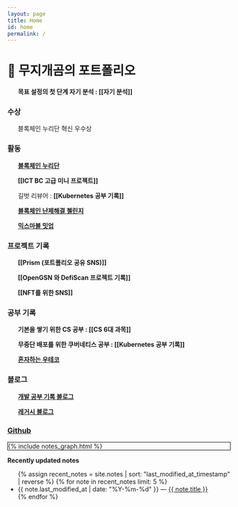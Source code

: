 ```yaml
---
layout: page
title: Home
id: home
permalink: /
---
```


# 🌈 무지개곰의 포트폴리오

<div>
  <ul style="font-weight: bold">목표 설정의 첫 단계 자기 분석 : 
    <span style="font-weight: bold">[[자기 분석]]</span>
  </ul>
  <h3>수상</h3>
	  <ul>블록체인 누리단 혁신 우수상</ul>
  <h3>활동</h3>
	  <ul><span style="font-weight: bold"><a href="https://rainbow96bear.tistory.com/entry/%EC%B2%B4%ED%97%98%EB%8B%A8-2023-%EB%B8%94%EB%A1%9D%EC%B2%B4%EC%9D%B8-%EB%88%84%EB%A6%AC%EB%8B%A8-%EB%A6%AC%EC%82%AC%EC%9D%B4%ED%81%B4-%EB%A0%9B%EC%A0%80-%EC%B2%B4%ED%97%98-%ED%9B%84%EA%B8%B0">블록체인 누리단</a></span></ul>
	  <ul>
		  <span style="font-weight: bold">[[ICT BC 고급 미니 프로젝트]]</span>
	  </ul>
	  <ul>길벗 리뷰어 : <span style="font-weight: bold">[[Kubernetes 공부 기록]]</span></ul>
	  <ul><span style="font-weight: bold"><a href="https://rainbow96bear.tistory.com/entry/%EA%B2%BD%EC%A7%84-%EB%8C%80%ED%9A%8C-%EB%B8%94%EB%A1%9D%EC%B2%B4%EC%9D%B8-%EB%82%9C%EC%A0%9C%ED%95%B4%EA%B2%B0-%EC%B1%8C%EB%A6%B0%EC%A7%80-%EC%A7%80%EC%9B%90">블록체인 난제해결 첼린지</a></span></ul>
	  <ul><span style="font-weight: bold"><a href="https://rainbow96bear.tistory.com/entry/%ED%9B%84%EA%B8%B0-%EB%AF%B9%EC%8A%A4%EB%A7%88%EB%B8%94-%EB%B0%8B%EC%97%85-%ED%9B%84%EA%B8%B0-mixmarvel-meet-up">믹스마블 밋업</a></span></ul>
    <h3> 프로젝트 기록 </h3>
    <ul style="font-weight: bold">
	    <span style="font-weight: bold">[[Prism (포트폴리오 공유 SNS)]]</span>
    </ul>
    <ul style="font-weight: bold">
	    <span style="font-weight: bold">[[OpenGSN 와 DefiScan 프로젝트 기록]]</span>
    </ul>
    <ul style="font-weight: bold">
	    <span style="font-weight: bold">[[NFT를 위한 SNS]]</span>
    </ul>
  <h3> 공부 기록 </h3>
  <ul style="font-weight: bold">기본을 쌓기 위한 CS 공부 : 
    <span style="font-weight: bold">[[CS 6대 과목]]</span>
  </ul>
  <ul style="font-weight: bold">무중단 배포를 위한 쿠버네티스 공부 : 
    <span style="font-weight: bold">[[Kubernetes 공부 기록]]</span>
  </ul>
  <ul>
  <span style="font-weight: bold"><a href="https://www.youtube.com/channel/UCz7xhiKgrdhwFRxfvpnUriw">혼자하는 우테코</a></span>
  </ul>
  <h3> 블로그 </h3>
   <ul><span style="font-weight: bold"><a href="https://rainbow96bear.tistory.com/">개발 공부 기록 블로그</a></span></ul>
   <ul><span style="font-weight: bold"><a href="https://creal-news.tistory.com/">레거시 블로그</a></span></ul>
   <h3><span style="font-weight: bold"><a href="https://github.com/rainbow96bear">Github</a></span></h3>
</div>


<div class="graph_background">
  <div>{% include notes_graph.html %}</div>
</div>

<strong>Recently updated notes</strong>

<ul>
  {% assign recent_notes = site.notes | sort: "last_modified_at_timestamp" | reverse %}
  {% for note in recent_notes limit: 5 %}
    <li>
      {{ note.last_modified_at | date: "%Y-%m-%d" }} — <a class="internal-link" href="{{ note.url }}">{{ note.title }}</a>
    </li>
  {% endfor %}
</ul>

<style>
  .wrapper {
    max-width: 46em;
  }
  .graph_background {
    border: 1px solid black;
  }
</style>

